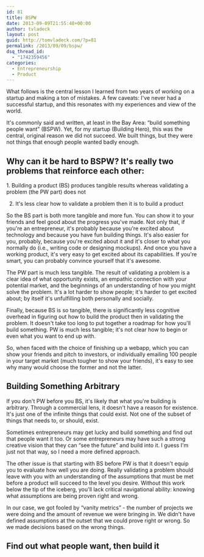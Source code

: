 ```yaml
---
id: 81
title: BSPW
date: 2013-09-09T21:55:48+00:00
author: tvladeck
layout: post
guid: http://tomvladeck.com/?p=81
permalink: /2013/09/09/bspw/
dsq_thread_id:
  - "1742359456"
categories:
  - Entrepreneurship
  - Product
---
```

What follows is the central lesson I learned from two years of working on a startup and making a ton of mistakes. A few caveats: I've never had a successful startup, and this resonates with my experiences and view of the world.

It's commonly said and written, at least in the Bay Area: “build something people want” (BSPW). Yet, for my startup (Building Hero), this was the central, original reason we did not succeed. We built things, but they were not things that enough people wanted badly enough.
<h2>Why can it be hard to BSPW? It's really two problems that reinforce each other:</h2>
1. Building a product (BS) produces tangible results whereas validating a problem (the PW part) does not

2. It's less clear how to validate a problem then it is to build a product

So the BS part is both more tangible and more fun. You can show it to your friends and feel good about the progress you've made. Not only that, if you're an entrepreneur, it's probably because you're excited about technology and because you have fun building things. It's also easier for you, probably, because you're excited about it and it's closer to what you normally do (i.e., writing code or designing mockups). And once you have a working product, it's very easy to get excited about its capabilities. If you're smart, you can probably convince yourself that it's awesome.

The PW part is much less tangible. The result of validating a problem is a clear idea of what opportunity exists, an empathic connection with your potential market, and the beginnings of an understanding of how you might solve the problem. It's a lot harder to show people; it's harder to get excited about; by itself it's unfulfilling both personally and socially.

Finally, because BS is so tangible, there is significantly less cognitive overhead in figuring out how to build the product then in validating the problem. It doesn't take too long to put together a roadmap for how you'll build something. PW is much less tangible; it's not clear how to begin or even what you want to end up with.

So, when faced with the choice of finishing up a webapp, which you can show your friends and pitch to investors, or individually emailing 100 people in your target market (much tougher to show your friends), it's easy to see why many would choose the former and not the latter.
<h2>Building Something Arbitrary</h2>
If you don't PW before you BS, it's likely that what you're building is arbitrary. Through a commercial lens, it doesn't have a reason for existence. It's just one of the infinite things that could exist. Not one of the subset of things that needs to, or should, exist.

Sometimes entrepreneurs may get lucky and build something and find out that people want it too. Or some entrepreneurs may have such a strong creative vision that they can “see the future” and build into it. I guess I'm just not that way, so I need a more defined approach.

The other issue is that starting with BS before PW is that it doesn't equip you to evaluate how well you are doing. Really validating a problem should leave with you with an understanding of the assumptions that must be met before a product will succeed to the level you desire. Without this work below the tip of the iceberg, you'll lack critical navigational ability: knowing what assumptions are being proven right and wrong.

In our case, we got fooled by “vanity metrics” - the number of projects we were doing and the amount of revenue we were bringing in. We didn't have defined assumptions at the outset that we could prove right or wrong. So we made decisions based on the wrong things.
<h2>Find out what people want, then build it</h2>